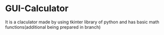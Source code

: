 # GUI-Calculator
It is a claculator made by using tkinter library of python and has basic math functions(additional being prepared in branch)
